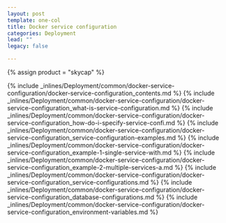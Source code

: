 ```yaml
---
layout: post
template: one-col
title: Docker service configuration
categories: Deployment
lead: ""
legacy: false

---
```

{% assign product = "skycap" %}

{% include _inlines/Deployment/common/docker-service-configuration/docker-service-configuration_contents.md %}
{% include _inlines/Deployment/common/docker-service-configuration/docker-service-configuration_what-is-service-configuration.md %}
{% include _inlines/Deployment/common/docker-service-configuration/docker-service-configuration_how-do-i-specify-service-confi.md %}
{% include _inlines/Deployment/common/docker-service-configuration/docker-service-configuration_service-configuration-examples.md %}
{% include _inlines/Deployment/common/docker-service-configuration/docker-service-configuration_example-1-single-service-with.md %}
{% include _inlines/Deployment/common/docker-service-configuration/docker-service-configuration_example-2-multiple-services-a.md %}
{% include _inlines/Deployment/common/docker-service-configuration/docker-service-configuration_service-configurations.md %}
{% include _inlines/Deployment/common/docker-service-configuration/docker-service-configuration_database-configurations.md %}
{% include _inlines/Deployment/common/docker-service-configuration/docker-service-configuration_environment-variables.md %}
